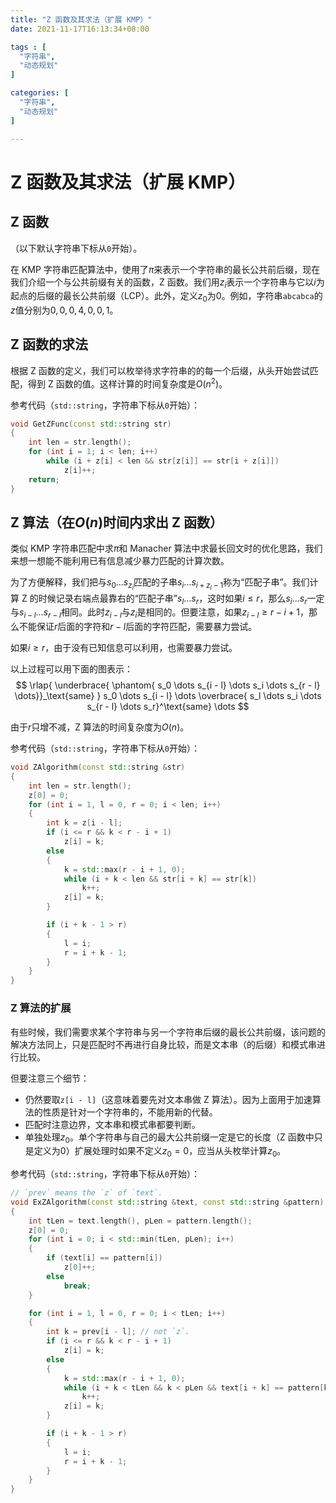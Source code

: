 ```yaml
---
title: "Z 函数及其求法（扩展 KMP）"
date: 2021-11-17T16:13:34+08:00

tags : [
  "字符串",
  "动态规划"
]

categories: [
  "字符串",
  "动态规划"
]

---
```


# Z 函数及其求法（扩展 KMP）

## Z 函数

（以下默认字符串下标从`0`开始）。

在 KMP 字符串匹配算法中，使用了$\pi$来表示一个字符串的最长公共前后缀，现在我们介绍一个与公共前缀有关的函数，Z 函数。我们用$z_i$表示一个字符串与它以$i$为起点的后缀的最长公共前缀（LCP）。此外，定义$z_0$为$0$。例如，字符串`abcabca`的$z$值分别为$0, 0, 0, 4, 0, 0, 1$。

## Z 函数的求法

根据 Z 函数的定义，我们可以枚举待求字符串的的每一个后缀，从头开始尝试匹配，得到 Z 函数的值。这样计算的时间复杂度是$O(n^2)$。

参考代码（`std::string`，字符串下标从`0`开始）：
```cpp
void GetZFunc(const std::string str)
{
    int len = str.length();
    for (int i = 1; i < len; i++)
        while (i + z[i] < len && str[z[i]] == str[i + z[i]]) 
            z[i]++;
    return;
}
```

## Z 算法（在$O(n)$时间内求出 Z 函数）

类似 KMP 字符串匹配中求$\pi$和 Manacher 算法中求最长回文时的优化思路，我们来想一想能不能利用已有信息减少暴力匹配的计算次数。

为了方便解释，我们把与$s_0 \dots s_{z_i}$匹配的子串$s_i \dots s_{i + z_i - 1}$称为“匹配子串”。我们计算 Z 的时候记录右端点最靠右的“匹配子串”$s_l \dots s_r$，这时如果$i \le r$，那么$s_i \dots s_r$一定与$s_{i - l} \dots s_{r - l}$相同。此时$z_{i - l}$与$z_i$是相同的。但要注意，如果$z_{i - l} \ge r - i + 1$，那么不能保证$r$后面的字符和$r - l$后面的字符匹配，需要暴力尝试。

如果$i \ge r$，由于没有已知信息可以利用，也需要暴力尝试。

以上过程可以用下面的图表示：
$$
\rlap{
    \underbrace{
    \phantom{
        s_0 \dots s_{i - l} \dots s_i \dots s_{r - l} \dots}}_\text{same}
    } 
    s_0 \dots s_{i - l} \dots 
    \overbrace{
        s_l \dots s_i \dots s_{r - l} \dots s_r}^\text{same} 
\dots
$$

由于$r$只增不减，Z 算法的时间复杂度为$O(n)$。

参考代码（`std::string`，字符串下标从`0`开始）：
```cpp
void ZAlgorithm(const std::string &str)
{
    int len = str.length();
    z[0] = 0;
    for (int i = 1, l = 0, r = 0; i < len; i++)
    {
        int k = z[i - l];
        if (i <= r && k < r - i + 1)
            z[i] = k;
        else
        {
            k = std::max(r - i + 1, 0);
            while (i + k < len && str[i + k] == str[k])
                k++;
            z[i] = k;
        }

        if (i + k - 1 > r)
        {
            l = i;
            r = i + k - 1;
        }
    }
}
```

### Z 算法的扩展

有些时候，我们需要求某个字符串与另一个字符串后缀的最长公共前缀，该问题的解决方法同上，只是匹配时不再进行自身比较，而是文本串（的后缀）和模式串进行比较。

但要注意三个细节：
+ 仍然要取`z[i - l]`（这意味着要先对文本串做 Z 算法）。因为上面用于加速算法的性质是针对一个字符串的，不能用新的代替。
+ 匹配时注意边界，文本串和模式串都要判断。
+ 单独处理$z_0$。单个字符串与自己的最大公共前缀一定是它的长度（Z 函数中只是定义为$0$）扩展处理时如果不定义$z_0 = 0$，应当从头枚举计算$z_0$。

参考代码（`std::string`，字符串下标从`0`开始）：
```cpp
// `prev` means the `z` of `text`.
void ExZAlgorithm(const std::string &text, const std::string &pattern)
{
    int tLen = text.length(), pLen = pattern.length();
    z[0] = 0;
    for (int i = 0; i < std::min(tLen, pLen); i++)
    {
        if (text[i] == pattern[i])
            z[0]++;
        else
            break;
    }

    for (int i = 1, l = 0, r = 0; i < tLen; i++)
    {
        int k = prev[i - l]; // not `z`.
        if (i <= r && k < r - i + 1)
            z[i] = k;
        else
        {
            k = std::max(r - i + 1, 0);
            while (i + k < tLen && k < pLen && text[i + k] == pattern[k])
                k++;
            z[i] = k;
        }

        if (i + k - 1 > r)
        {
            l = i;
            r = i + k - 1;
        }
    }
}
```